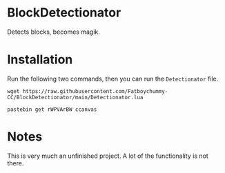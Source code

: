 # BlockDetectionator
Detects blocks, becomes magik.


# Installation
Run the following two commands, then you can run the `Detectionator` file.

`wget https://raw.githubusercontent.com/Fatboychummy-CC/BlockDetectionator/main/Detectionator.lua`

`pastebin get rWPVArBW ccanvas`

# Notes
This is very much an unfinished project. A lot of the functionality is not there.
